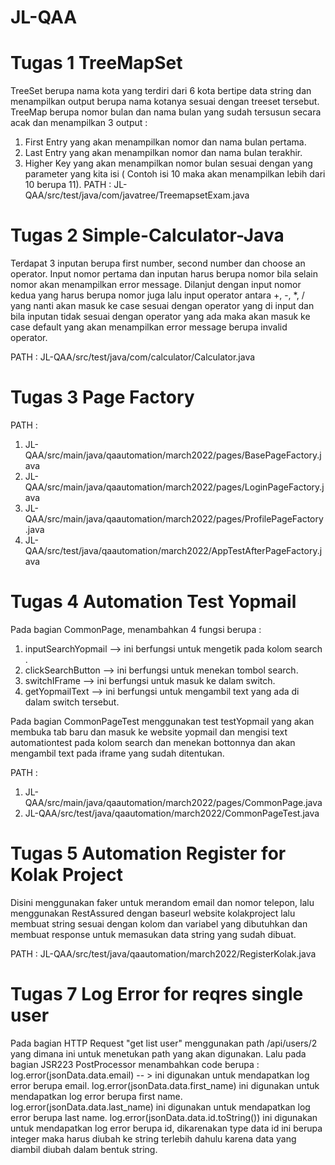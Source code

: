 # JL-QAA

# Tugas 1 TreeMapSet
TreeSet berupa nama kota yang terdiri dari 6 kota bertipe data string dan menampilkan output berupa nama kotanya sesuai dengan treeset tersebut. TreeMap berupa nomor bulan dan nama bulan yang sudah tersusun secara acak dan menampilkan 3 output :

1. First Entry yang akan menampilkan nomor dan nama bulan pertama.
2. Last Entry yang akan menampilkan nomor dan nama bulan terakhir.
3. Higher Key yang akan menampilkan nomor bulan sesuai dengan yang parameter yang kita isi ( Contoh isi 10 maka akan menampilkan lebih dari 10 berupa 11).
PATH : JL-QAA/src/test/java/com/javatree/TreemapsetExam.java 

# Tugas 2 Simple-Calculator-Java
Terdapat 3 inputan berupa first number, second number dan choose an operator. Input nomor pertama dan inputan harus berupa nomor bila selain nomor akan menampilkan error message. Dilanjut dengan input nomor kedua yang harus berupa nomor juga lalu input operator antara +, -, *, / yang nanti akan masuk ke case sesuai dengan operator yang di input dan bila inputan tidak sesuai dengan operator yang ada maka akan masuk ke case default yang akan menampilkan error message berupa invalid operator.

PATH : JL-QAA/src/test/java/com/calculator/Calculator.java

# Tugas 3 Page Factory

PATH :
1. JL-QAA/src/main/java/qaautomation/march2022/pages/BasePageFactory.java
2. JL-QAA/src/main/java/qaautomation/march2022/pages/LoginPageFactory.java
3. JL-QAA/src/main/java/qaautomation/march2022/pages/ProfilePageFactory.java
4. JL-QAA/src/test/java/qaautomation/march2022/AppTestAfterPageFactory.java

# Tugas 4 Automation Test Yopmail

Pada bagian CommonPage, menambahkan 4 fungsi berupa :
1. inputSearchYopmail --> ini berfungsi untuk mengetik pada kolom search .
2. clickSearchButton --> ini berfungsi untuk menekan tombol search.
3. switchIFrame --> ini berfungsi untuk masuk ke dalam switch.
4. getYopmailText --> ini berfungsi untuk mengambil text yang ada di dalam switch tersebut.

Pada bagian CommonPageTest menggunakan test testYopmail yang akan membuka tab baru dan masuk ke website
yopmail dan mengisi text automationtest pada kolom search dan menekan bottonnya dan akan mengambil text pada iframe
yang sudah ditentukan.

PATH : 
1. JL-QAA/src/main/java/qaautomation/march2022/pages/CommonPage.java
2. JL-QAA/src/test/java/qaautomation/march2022/CommonPageTest.java

# Tugas 5 Automation Register for Kolak Project

Disini menggunakan faker untuk merandom email dan nomor telepon, lalu menggunakan RestAssured dengan baseurl website
kolakproject lalu membuat string sesuai dengan kolom dan variabel yang dibutuhkan dan membuat response untuk memasukan data
string yang sudah dibuat.

PATH : JL-QAA/src/test/java/qaautomation/march2022/RegisterKolak.java

# Tugas 7 Log Error for reqres single user

Pada bagian HTTP Request "get list user" menggunakan path /api/users/2 yang dimana ini untuk menetukan path yang akan digunakan. Lalu pada bagian JSR223 PostProcessor
menambahkan code berupa : 
log.error(jsonData.data.email) -- > ini digunakan untuk mendapatkan log error berupa email.
log.error(jsonData.data.first_name) ini digunakan untuk mendapatkan log error berupa first name.
log.error(jsonData.data.last_name) ini digunakan untuk mendapatkan log error berupa last name.
log.error(jsonData.data.id.toString()) ini digunakan untuk mendapatkan log error berupa id, dikarenakan type data id ini berupa integer maka harus diubah ke string terlebih dahulu karena data yang diambil diubah dalam bentuk string.
